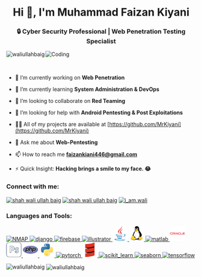 <!-- ![MasterHead](https://www.google.com/url?sa=i&url=https%3A%2F%2Fgiphy.com%2Fgifs%2FSandiaLabs-cyber-security-cybersecurity-RDZo7znAdn2u7sAcWH&psig=AOvVaw1gJYPNKCMUdMtgxZlhsF73&ust=1705645757783000&source=images&cd=vfe&opi=89978449&ved=0CBIQjRxqFwoTCIDbvOGn5oMDFQAAAAAdAAAAABAI) -->

<h1 align="center">Hi 👋, I'm Muhammad Faizan Kiyani</h1>
<h3 align="center">🔒 Cyber Security Professional | Web Penetration Testing Specialist </h3>

<img align="right" alt="Coding" width="400" src="https://cdn.dribbble.com/users/1162077/screenshots/3848914/programmer.gif">

<p align="left"> <img src="https://komarev.com/ghpvc/?username=waliullahbaig&label=Profile%20views&color=0e75b6&style=flat" alt="waliullahbaig" /> </p>

<p align="left"> <a href="https://twitter.com/" target="blank"><img src="https://img.shields.io/twitter/follow/?logo=twitter&style=for-the-badge" alt="" /></a> </p>

- 🔭 I’m currently working on **Web Penetration**

- 🌱 I’m currently learning **System Administration & DevOps**

- 👯 I’m looking to collaborate on **Red Teaming**

- 🤝 I’m looking for help with **Android Pentesting & Post Exploitations**

- 👨‍💻 All of my projects are available at [https://github.com/MrKiyani](https://github.com/MrKiyani)

- 💬 Ask me about **Web-Pentesting**

- 📫 How to reach me **faizankiani446@gmail.com**

- ⚡ Quick Insight: **Hacking brings a smile to my face. 😂**

<h3 align="left">Connect with me:</h3>

<p align="left">
<a href="https://www.linkedin.com/in/muhammad-faizan-kiyani01/" target="blank"><img align="center" src="https://raw.githubusercontent.com/rahuldkjain/github-profile-readme-generator/master/src/images/icons/Social/linked-in-alt.svg" alt="shah wali ullah baig" height="30" width="40" /></a> 
<a href="https://www.facebook.com/faizankiani.faizankiani.7" target="blank"><img align="center" src="https://raw.githubusercontent.com/rahuldkjain/github-profile-readme-generator/master/src/images/icons/Social/facebook.svg" alt="shah wali ullah baig" height="30" width="40" /></a>
<a href="https://www.instagram.com/kiyanifaizan786/" target="blank"><img align="center" src="https://raw.githubusercontent.com/rahuldkjain/github-profile-readme-generator/master/src/images/icons/Social/instagram.svg" alt="i_am.wali" height="30" width="40" /></a>
</p>

<h3 align="left">Languages and Tools:</h3>
  <p align="left"> <a href="https://nmap.org/" target="_blank" rel="noreferrer"> <img src="https://www.google.com/url?sa=i&url=https%3A%2F%2Ficon-icons.com%2Ficon%2FNmap%2F132152&psig=AOvVaw12nvsBP7yaX7IbeKNSZxtc&ust=1706166509794000&source=images&cd=vfe&opi=89978449&ved=0CBMQjRxqFwoTCJiS69i79YMDFQAAAAAdAAAAABAX" alt="NMAP" width="40" height="40"/> </a> <a href="https://www.djangoproject.com/" target="_blank" rel="noreferrer"> <img src="https://cdn.worldvectorlogo.com/logos/django.svg" alt="django" width="40" height="40"/> </a> <a href="https://firebase.google.com/" target="_blank" rel="noreferrer"> <img src="https://www.vectorlogo.zone/logos/firebase/firebase-icon.svg" alt="firebase" width="40" height="40"/> </a> <a href="https://www.adobe.com/in/products/illustrator.html" target="_blank" rel="noreferrer"> <img src="https://www.vectorlogo.zone/logos/adobe_illustrator/adobe_illustrator-icon.svg" alt="illustrator" width="40" height="40"/> </a> <a href="https://www.java.com" target="_blank" rel="noreferrer"> <img src="https://raw.githubusercontent.com/devicons/devicon/master/icons/java/java-original.svg" alt="java" width="40" height="40"/> </a> <a href="https://www.linux.org/" target="_blank" rel="noreferrer"> <img src="https://raw.githubusercontent.com/devicons/devicon/master/icons/linux/linux-original.svg" alt="linux" width="40" height="40"/> </a> <a href="https://www.mathworks.com/" target="_blank" rel="noreferrer"> <img src="https://upload.wikimedia.org/wikipedia/commons/2/21/Matlab_Logo.png" alt="matlab" width="40" height="40"/> </a> <a href="https://www.oracle.com/" target="_blank" rel="noreferrer"> <img src="https://raw.githubusercontent.com/devicons/devicon/master/icons/oracle/oracle-original.svg" alt="oracle" width="40" height="40"/> </a> <a href="https://www.photoshop.com/en" target="_blank" rel="noreferrer"> <img src="https://raw.githubusercontent.com/devicons/devicon/master/icons/photoshop/photoshop-line.svg" alt="photoshop" width="40" height="40"/> </a> <a href="https://www.php.net" target="_blank" rel="noreferrer"> <img src="https://raw.githubusercontent.com/devicons/devicon/master/icons/php/php-original.svg" alt="php" width="40" height="40"/> </a> <a href="https://www.python.org" target="_blank" rel="noreferrer"> <img src="https://raw.githubusercontent.com/devicons/devicon/master/icons/python/python-original.svg" alt="python" width="40" height="40"/> </a> <a href="https://pytorch.org/" target="_blank" rel="noreferrer"> <img src="https://www.vectorlogo.zone/logos/pytorch/pytorch-icon.svg" alt="pytorch" width="40" height="40"/> </a> <a href="https://www.scala-lang.org" target="_blank" rel="noreferrer"> <img src="https://raw.githubusercontent.com/devicons/devicon/master/icons/scala/scala-original.svg" alt="scala" width="40" height="40"/> </a> <a href="https://scikit-learn.org/" target="_blank" rel="noreferrer"> <img src="https://upload.wikimedia.org/wikipedia/commons/0/05/Scikit_learn_logo_small.svg" alt="scikit_learn" width="40" height="40"/> </a> <a href="https://seaborn.pydata.org/" target="_blank" rel="noreferrer"> <img src="https://seaborn.pydata.org/_images/logo-mark-lightbg.svg" alt="seaborn" width="40" height="40"/> </a> <a href="https://www.tensorflow.org" target="_blank" rel="noreferrer"> <img src="https://www.vectorlogo.zone/logos/tensorflow/tensorflow-icon.svg" alt="tensorflow" width="40" height="40"/> </a> </p>

<p><img align="left" src="https://github-readme-stats.vercel.app/api/top-langs?username=waliullahbaig&show_icons=true&locale=en&layout=compact" alt="waliullahbaig" /></p>

<p>&nbsp;<img align="center" src="https://github-readme-stats.vercel.app/api?username=waliullahbaig&show_icons=true&locale=en" alt="waliullahbaig" /></p>
